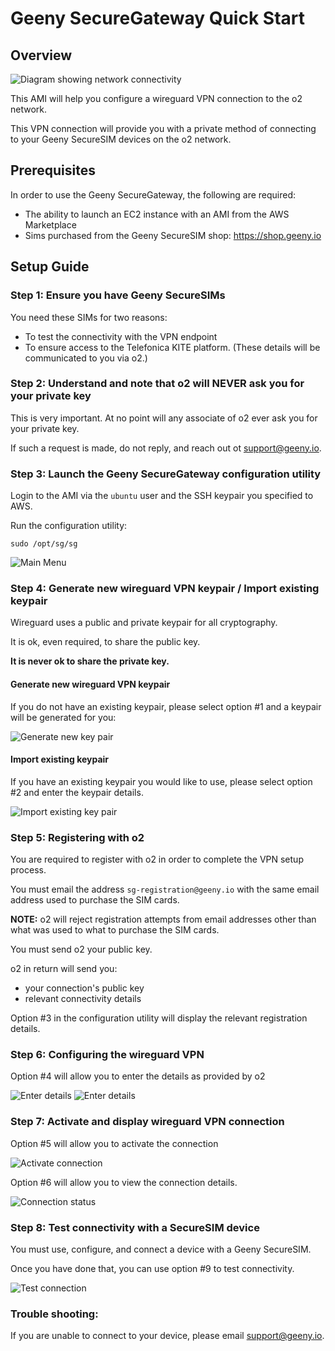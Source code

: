 # Geeny SecureGateway Quick Start

## Overview

![Diagram showing network connectivity](images/network.png)

This AMI will help you configure a wireguard VPN connection to the o2 network.

This VPN connection will provide you with a private method of connecting to your Geeny SecureSIM devices on the o2 network.

## Prerequisites

In order to use the Geeny SecureGateway, the following are required:

- The ability to launch an EC2 instance with an AMI from the AWS Marketplace
- Sims purchased from the Geeny SecureSIM shop: https://shop.geeny.io

## Setup Guide

### Step 1: Ensure you have Geeny SecureSIMs

You need these SIMs for two reasons:

- To test the connectivity with the VPN endpoint
- To ensure access to the Telefonica KITE platform. (These details will be communicated to you via o2.)

### Step 2: Understand and note that o2 will NEVER ask you for your private key

This is very important. At no point will any associate of o2 ever ask you for your private key.

If such a request is made, do not reply, and reach out ot support@geeny.io.

### Step 3: Launch the Geeny SecureGateway configuration utility

Login to the AMI via the `ubuntu` user and the SSH keypair you specified to AWS.

Run the configuration utility:

```
sudo /opt/sg/sg
```

![Main Menu](images/01_main_menu.png)

### Step 4: Generate new wireguard VPN keypair / Import existing keypair

Wireguard uses a public and private keypair for all cryptography.

It is ok, even required, to share the public key.

**It is never ok to share the private key.**

#### Generate new wireguard VPN keypair

If you do not have an existing keypair, please select option #1 and a keypair will be generated for you:

![Generate new key pair](images/02_gen_keypair.png)

#### Import existing keypair

If you have an existing keypair you would like to use, please select option #2 and enter the keypair details.

![Import existing key pair](images/03_import_keypair.png)

### Step 5: Registering with o2

You are required to register with o2 in order to complete the VPN setup process.

You must email the address `sg-registration@geeny.io` with the same email address used to purchase the SIM cards.

**NOTE:** o2 will reject registration attempts from email addresses other than what was used to what to purchase the SIM cards.

You must send o2 your public key.

o2 in return will send you:

- your connection's public key
- relevant connectivity details

Option #3 in the configuration utility will display the relevant registration details.

### Step 6: Configuring the wireguard VPN

Option #4 will allow you to enter the details as provided by o2

![Enter details](images/04_enter_01.png)
![Enter details](images/04_enter_02.png)

### Step 7: Activate and display wireguard VPN connection

Option #5 will allow you to activate the connection

![Activate connection](images/05_activate.png)

Option #6 will allow you to view the connection details.

![Connection status](images/06_status.png)

### Step 8: Test connectivity with a SecureSIM device

You must use, configure, and connect a device with a Geeny SecureSIM.

Once you have done that, you can use option #9 to test connectivity.

![Test connection](images/07_test.png)

### Trouble shooting:

If you are unable to connect to your device, please email support@geeny.io.
